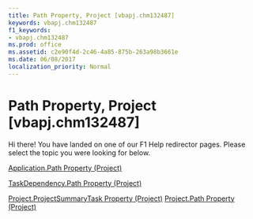 ```yaml
---
title: Path Property, Project [vbapj.chm132487]
keywords: vbapj.chm132487
f1_keywords:
- vbapj.chm132487
ms.prod: office
ms.assetid: c2e90f4d-2c46-4a85-875b-263a98b3661e
ms.date: 06/08/2017
localization_priority: Normal
---
```



# Path Property, Project [vbapj.chm132487]

Hi there! You have landed on one of our F1 Help redirector pages. Please select the topic you were looking for below.

[Application.Path Property (Project)](http://msdn.microsoft.com/library/bb739ed8-9e1f-36e0-5a26-68301cfa24eb%28Office.15%29.aspx)

[TaskDependency.Path Property (Project)](http://msdn.microsoft.com/library/d6007a61-9079-7a19-93ea-94f3d6e880f1%28Office.15%29.aspx)

[Project.ProjectSummaryTask Property (Project)](http://msdn.microsoft.com/library/88603abc-e988-9ab3-dc83-c44221da13b9%28Office.15%29.aspx)
[Project.Path Property (Project)](http://msdn.microsoft.com/library/6318f0ea-c6c9-4951-e53d-e0076f055bab%28Office.15%29.aspx)

